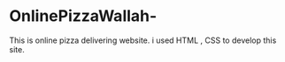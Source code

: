 # OnlinePizzaWallah-
This is online pizza delivering website. i used HTML , CSS to develop this site. 
